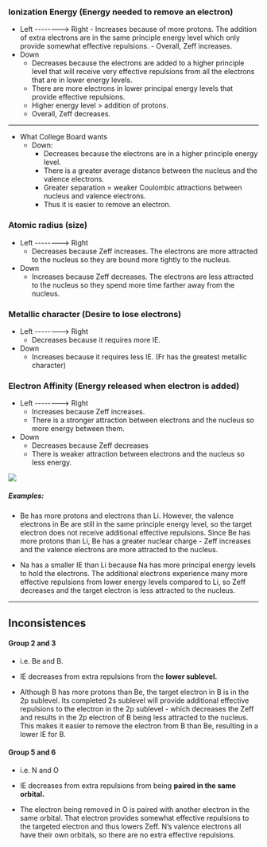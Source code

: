 

### Ionization Energy (Energy needed to remove an electron)

-    Left --------> Right
	- Increases because of more protons. The addition of extra electrons are in the same principle energy level which only provide somewhat effective repulsions. 
	- Overall, Zeff increases. 
- Down
	- Decreases because the electrons are added to a higher principle level that will receive very effective repulsions from all the electrons that are in lower energy levels. 
	- There are more electrons in lower principal energy levels that provide effective repulsions.
	- Higher energy level > addition of protons.
	- Overall, Zeff decreases.
- ----
- What College Board wants
	- Down:
		- Decreases because the electrons are in a higher principle energy level. 
		- There is a greater average distance between the nucleus and the valence electrons.
		- Greater separation = weaker Coulombic attractions between nucleus and valence electrons.
		- Thus it is easier to remove an electron.

### Atomic radius (size)

-  Left --------> Right
	- Decreases because Zeff increases. The electrons are more attracted to the nucleus so they are bound more tightly to the nucleus.
- Down
	- Increases because Zeff decreases. The electrons are less attracted to the nucleus so they spend more time farther away from the nucleus.

### Metallic character (Desire to lose electrons)

-  Left --------> Right
	- Decreases because it requires more IE.
- Down
	- Increases because it requires less IE. (Fr has the greatest metallic character)

### Electron Affinity (Energy released when electron is added)

- Left --------> Right
	- Increases because Zeff increases. 
	- There is a stronger attraction between electrons and the nucleus so more energy between them.
- Down
	- Decreases because Zeff decreases
	- There is weaker attraction between electrons and the nucleus so less energy.

**![](https://lh7-us.googleusercontent.com/9K20fxhx6CZd2F44nXCIjEjI37hexVUnlkWcQKMGmRHJ18skmxj_d-nESB4JmQSWKCfY6SQK-5sJ4UWjVrqJsnHTJ3taLcdUdtI-oG6LZ86_FDPDarFcj3UhvXr08QrFLYhQELJsPaGik-JI6MKarnc)**

##### Examples:
- Be has more protons and electrons than Li. However, the valence electrons in Be are still in the same principle energy level, so the target electron does not receive additional effective repulsions. Since Be has more protons than Li, Be has a greater nuclear charge - Zeff increases and the valence electrons are more attracted to the nucleus.

- Na has a smaller IE than Li because Na has more principal energy levels to hold the electrons. The additional electrons experience many more effective repulsions from lower energy levels compared to Li, so Zeff decreases and the target electron is less attracted to the nucleus.

---
## Inconsistences


#### Group 2 and 3
- i.e. Be and B.
- IE decreases from extra repulsions from the **lower sublevel.** 

- Although B has more protons than Be, the target electron in B is in the 2p sublevel. Its completed 2s sublevel will provide additional effective repulsions to the electron in the 2p sublevel - which decreases the Zeff and results in the 2p electron of B being less attracted to the nucleus. This makes it easier to remove the electron from B than Be, resulting in a lower IE for B.

#### Group 5 and 6
- i.e. N and O
- IE decreases from extra repulsions from being **paired in the same orbital.**

- The electron being removed in O is paired with another electron in the same orbital. That electron provides somewhat effective repulsions to the targeted electron and thus lowers Zeff. N’s valence electrons all have their own orbitals, so there are no extra effective repulsions.